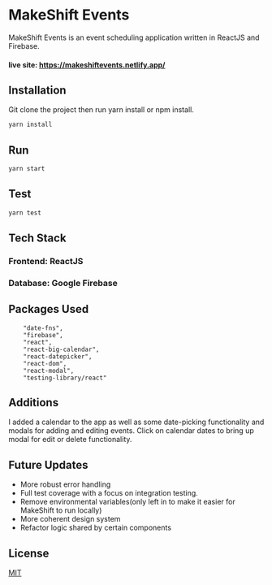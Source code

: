 # MakeShift Events

MakeShift Events is an event scheduling application written in ReactJS and Firebase.

#### live site: https://makeshiftevents.netlify.app/


## Installation

Git clone the project then run yarn install or npm install.

```bash
yarn install
```
## Run
```bash
yarn start
```

## Test
```bash
yarn test
```



## Tech Stack
### Frontend: ReactJS
### Database: Google Firebase


## Packages Used
		"date-fns",
		"firebase",
		"react",
		"react-big-calendar",
		"react-datepicker",
		"react-dom",
		"react-modal",
        "testing-library/react"
## Additions
I added a calendar to the app as well as some date-picking functionality and modals for adding and editing events.
Click on calendar dates to bring up modal for edit or delete functionality.

## Future Updates
* More robust error handling 
* Full test coverage with a focus on integration testing.
* Remove environmental variables(only left in to make it easier for MakeShift to run locally)
* More coherent design system
* Refactor logic shared by certain components



## License
[MIT](https://choosealicense.com/licenses/mit/)